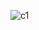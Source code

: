 ![c1](https://github.com/Mysterious098/image2/assets/107887745/d126867f-bf35-4b8c-b83c-8f8510854ed6)
